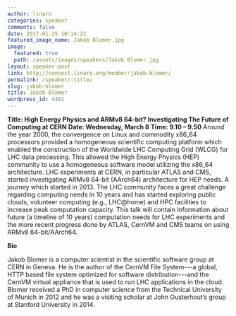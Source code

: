 ```yaml
---
author: linaro
categories: speaker
comments: false
date: 2017-01-25 10:14:22
featured_image_name: Jakob Blomer.jpg
image:
  featured: true
  path: /assets/images/speakers/Jakob Blomer.jpg
layout: speaker-post
link: http://connect.linaro.org/member/jakob-blomer/
permalink: /speaker/:title/
slug: jakob-blomer
title: Jakob Blomer
wordpress_id: 4481
---
```


**Title: High Energy Physics and ARMv8 64-bit? Investigating The Future of Computing at CERN**
**Date: Wednesday, March 8**
**Time: 9.10 – 9.50**
Around the year 2000, the convergence on Linux and commodity x86_64 processors provided a homogeneous scientific computing platform which enabled the construction of the Worldwide LHC Computing Grid (WLCG) for LHC data processing. This allowed the High Energy Physics (HEP) community to use a homogeneous software model utilizing the x86_64 architecture. LHC experiments at CERN, in particular ATLAS and CMS, started investigating ARMv8 64-bit (AArch64) architecture for HEP needs. A journey which started in 2013. The LHC community faces a great challenge regarding computing needs in 10 years and has started exploring public clouds, volunteer computing (e.g., LHC@home) and HPC facilities to increase peak computation capacity. This talk will contain information about future (a timeline of 10 years) computation needs for LHC experiments and the more recent progress done by ATLAS, CernVM and CMS teams on using ARMv8 64-bit/AArch64.



**Bio**

Jakob Blomer is a computer scientist in the scientific software group at CERN in Geneva. He is the author of the CernVM File System---a global, HTTP based file system optimized for software distribution---and the CernVM virtual appliance that is used to run LHC applications in the cloud. Blomer received a PhD in computer science from the Technical University of Munich in 2012 and he was a visiting scholar at John Ousterhout’s group at Stanford University in 2014.